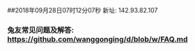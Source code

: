 ##2018年09月28日07时12分07秒 新址: 142.93.82.107
### 兔友常见问题及解答: https://github.com/wanggonging/d/blob/w/FAQ.md
